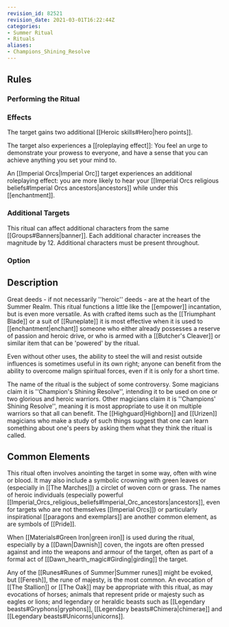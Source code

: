 ```yaml
---
revision_id: 82521
revision_date: 2021-03-01T16:22:44Z
categories:
- Summer Ritual
- Rituals
aliases:
- Champions_Shining_Resolve
---
```


## Rules

### Performing the Ritual
 

 

### Effects
The target gains two additional [[Heroic skills#Hero|hero points]].

The target also experiences a [[roleplaying effect]]: You feel an urge to demonstrate your prowess to everyone, and have a sense that you can achieve anything you set your mind to. 

An [[Imperial Orcs|Imperial Orc]] target experiences an additional roleplaying effect: you are more likely to hear your [[Imperial Orcs religious beliefs#Imperial Orcs ancestors|ancestors]] while under this [[enchantment]].



### Additional Targets
This ritual can affect additional characters from the same [[Groups#Banners|banner]]. Each additional character increases the magnitude by 12. Additional characters must be present throughout.
### Option


## Description

Great deeds - if not necessarily ''heroic'' deeds - are at the heart of the Summer Realm. This ritual functions a little like the [[empower]] incantation, but is even more versatile. As with crafted items such as the [[Triumphant Blade]] or a suit of [[Runeplate]] it is most effective when it is used to [[enchantment|enchant]] someone who either already possesses a reserve of passion and heroic drive, or who is armed with a [[Butcher's Cleaver]] or similar item that can be 'powered' by the ritual.

Even without other uses, the ability to steel the will and resist outside influences is sometimes useful in its own right; anyone can benefit from the ability to overcome malign spiritual forces, even if it is only for a short time.

The name of the ritual is the subject of some controversy. Some magicians claim it is ''Champion's Shining Resolve'', intending it to be used on one or two glorious and heroic warriors. Other magicians claim it is ''Champions' Shining Resolve'', meaning it is most appropriate to use it on multiple warriors so that all can benefit. The [[Highguard|Highborn]] and [[Urizen]] magicians who make a study of such things suggest that one can learn something about one's peers by asking them what they think the ritual is called.

## Common Elements
This ritual often involves anointing the target in some way, often with wine or blood. It may also include a symbolic crowning with green leaves or (especially in [[The Marches]]) a circlet of woven corn or grass. The names of heroic individuals (especially powerful [[Imperial_Orcs_religious_beliefs#Imperial_Orc_ancestors|ancestors]], even for targets who are not themselves [[Imperial Orcs]]) or particularly inspirational [[paragons and exemplars]] are another common element, as are symbols of [[Pride]]. 

When [[Materials#Green Iron|green iron]] is used during the ritual, especially by a [[Dawn|Dawnish]] coven, the ingots are often pressed against and into the weapons and armour of the target, often as part of a formal act of [[Dawn_hearth_magic#Girding|girding]] the target.

Any of the [[Runes#Runes of Summer|Summer runes]] might be evoked, but [[Feresh]], the rune of majesty, is the most common. An evocation of [[The Stallion]] or [[The Oak]] may be appropriate with this ritual, as may evocations of horses; animals that represent pride or majesty such as eagles or lions; and legendary or heraldic beasts such as [[Legendary beasts#Gryphons|gryphons]], [[Legendary beasts#Chimera|chimerae]] and [[Legendary beasts#Unicorns|unicorns]].




